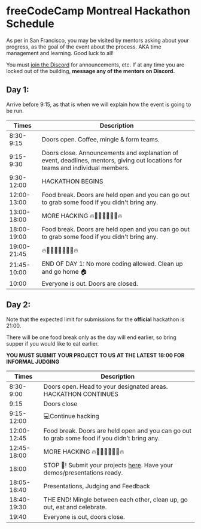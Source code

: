 # freeCodeCamp Montreal Hackathon Schedule

As per in San Francisco, you may be visited by mentors asking about your progress, as the goal of the event about the process. AKA time management and learning. Good luck to all!

You must [join the Discord](https://discord.gg/WZB4AuS) for announcements, etc. If at any time you are locked out of the building, **message any of the mentors on Discord.**

## Day 1:

Arrive before 9:15, as that is when we will explain how the event is going to be run.

| Times | Description |
| -- | -- |
| 8:30-9:15 | Doors open. Coffee, mingle &amp; form teams. |
| 9:15-9:30 | Doors close. Announcements and explanation of event, deadlines, mentors, giving out locations for teams and individual members. |
| 9:30-12:00 | HACKATHON BEGINS |
| 12:00-13:00 | Food break. Doors are held open and you can go out to grab some food if you didn&#39;t bring any. |
| 13:00-18:00 | MORE HACKING 🔥👩‍💻👩‍💻👨‍💻🔥 |
| 18:00-19:00 | Food break. Doors are held open and you can go out to grab some food if you didn&#39;t bring any. |
| 19:00-21:45 | 🔥🚒👩‍💻👨‍💻👨‍💻🔥 |
| 21:45-10:00 | END OF DAY 1: No more coding allowed. Clean up and go home 🏠 |
| 10:00 | Everyone is out. Doors are closed. |

##

##

## Day 2:

Note that the expected limit for submissions for the **official** hackathon is 21:00.

There will be one food break only as the day will end earlier, so bring supper if you would like to eat earlier.

**YOU MUST SUBMIT YOUR PROJECT TO US**  **AT THE LATEST**  **18:00 FOR INFORMAL JUDGING**

| Times | Description |
| -- | -- |
| 8:30-9:00 | Doors open. Head to your designated areas. HACKATHON CONTINUES  |
| 9:15 | Doors close |
| 9:15-12:00 | 💻Continue hacking |
| 12:00-12:45 | Food break. Doors are held open and you can go out to grab some food if you didn&#39;t bring any. |
| 12:45-18:00 | MORE HACKING 🔥👩‍💻👩‍💻👨‍💻🔥 |
| 18:00 | STOP 🛑! Submit your projects [here](https://github.com/freeCodeCamp-Montreal/hackathon-2018/blob/master/Submissions.md). Have your demos/presentations ready. |
| 18:05-18:40 | Presentations, Judging and Feedback |
| 18:40-19:30 | THE END! Mingle between each other, clean up, go out, eat and celebrate. |
| 19:40 | Everyone is out, doors close. |
